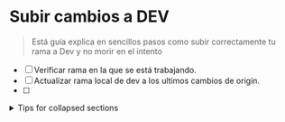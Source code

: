 # Subir cambios a DEV
> Está guía explica en sencillos pasos como subir correctamente tu rama a Dev y no morir en el intento
- [ ] Verificar rama en la que se está trabajando.
- [ ] Actualizar rama local de dev a los ultimos cambios de origin.
- [ ] 

<details>

<summary>Tips for collapsed sections</summary>

### You can add a header

You can add text within a collapsed section. 

You can add an image or a code block, too.

```ruby
   puts "Hello World"
```

</details>
